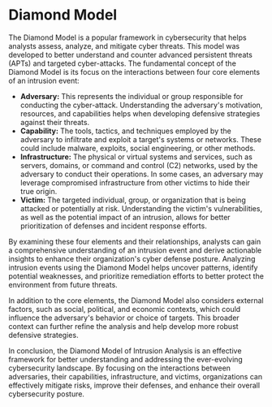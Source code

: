 # Diamond Model

The Diamond Model is a popular framework in cybersecurity that helps analysts assess, analyze, and mitigate cyber threats. This model was developed to better understand and counter advanced persistent threats (APTs) and targeted cyber-attacks. The fundamental concept of the Diamond Model is its focus on the interactions between four core elements of an intrusion event:

- **Adversary:** This represents the individual or group responsible for conducting the cyber-attack. Understanding the adversary's motivation, resources, and capabilities helps when developing defensive strategies against their threats.
- **Capability:** The tools, tactics, and techniques employed by the adversary to infiltrate and exploit a target's systems or networks. These could include malware, exploits, social engineering, or other methods.
- **Infrastructure:** The physical or virtual systems and services, such as servers, domains, or command and control (C2) networks, used by the adversary to conduct their operations. In some cases, an adversary may leverage compromised infrastructure from other victims to hide their true origin.
- **Victim:** The targeted individual, group, or organization that is being attacked or potentially at risk. Understanding the victim's vulnerabilities, as well as the potential impact of an intrusion, allows for better prioritization of defenses and incident response efforts.

By examining these four elements and their relationships, analysts can gain a comprehensive understanding of an intrusion event and derive actionable insights to enhance their organization's cyber defense posture. Analyzing intrusion events using the Diamond Model helps uncover patterns, identify potential weaknesses, and prioritize remediation efforts to better protect the environment from future threats.

In addition to the core elements, the Diamond Model also considers external factors, such as social, political, and economic contexts, which could influence the adversary's behavior or choice of targets. This broader context can further refine the analysis and help develop more robust defensive strategies.

In conclusion, the Diamond Model of Intrusion Analysis is an effective framework for better understanding and addressing the ever-evolving cybersecurity landscape. By focusing on the interactions between adversaries, their capabilities, infrastructure, and victims, organizations can effectively mitigate risks, improve their defenses, and enhance their overall cybersecurity posture.
